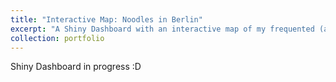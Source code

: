 ```yaml
---
title: "Interactive Map: Noodles in Berlin"
excerpt: "A Shiny Dashboard with an interactive map of my frequented (and often favorite) places to eat noodles in Berlin<br/><img src='/images/noodles.png'>"
collection: portfolio
---
```


Shiny Dashboard in progress :D
